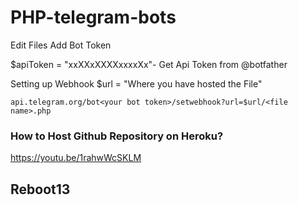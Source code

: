 # PHP-telegram-bots

Edit Files Add Bot Token

$apiToken = "xxXXxXXXXxxxxXx"- Get Api Token from @botfather

Setting up Webhook
$url = "Where you have hosted the File"

``api.telegram.org/bot<your bot token>/setwebhook?url=$url/<file name>.php``


### How to Host Github Repository on Heroku?

https://youtu.be/1rahwWcSKLM
 
## Reboot13
